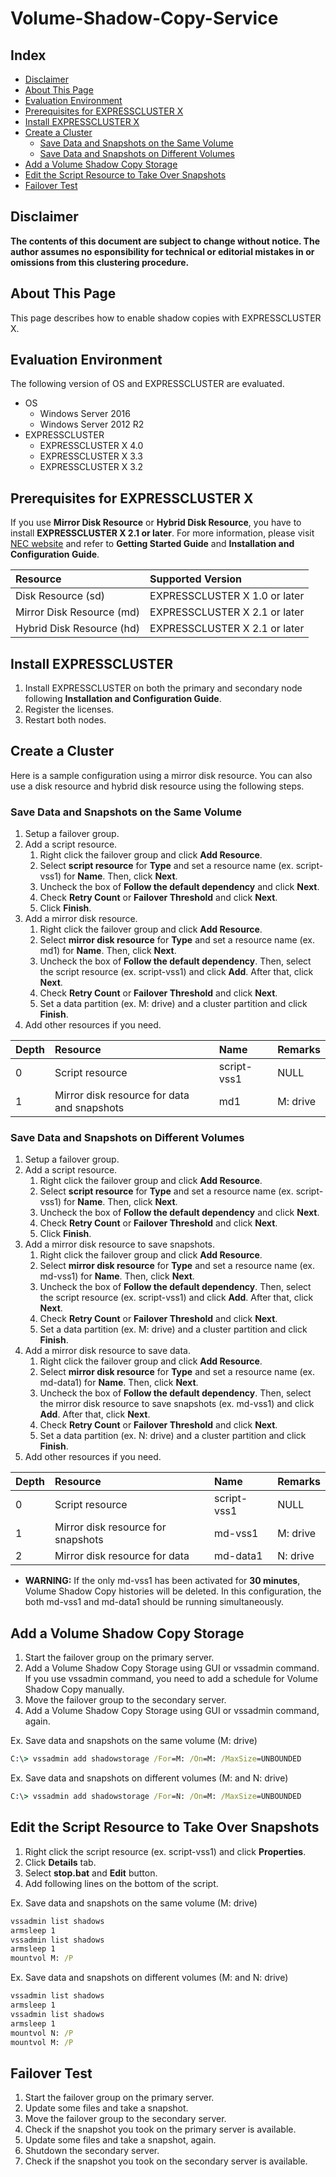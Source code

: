 # Volume-Shadow-Copy-Service
## Index
* [Disclaimer](#disclaimer)
* [About This Page](#about-this-page)
* [Evaluation Environment](#evaluation-environment)
* [Prerequisites for EXPRESSCLUSTER X](#prerequisites-for-expresscluster-x)
* [Install EXPRESSCLUSTER X](#install-expresscluster)
* [Create a Cluster](#create-a-cluster)
  * [Save Data and Snapshots on the Same Volume](#save-data-and-snapshots-on-the-same-volume) 
  * [Save Data and Snapshots on Different Volumes](#save-data-and-snapshots-on-different-volumes) 
* [Add a Volume Shadow Copy Storage](#add-a-volume-shadow-copy-storage)
* [Edit the Script Resource to Take Over Snapshots](#edit-the-script-resource-to-take-over-snapshots)
* [Failover Test](#failover-test)

<!---
* [Appendix](#appendix)
  * [Notes](#notes)
-->

## Disclaimer
**The contents of this document are subject to change without notice. The author assumes no esponsibility for technical or editorial mistakes in or omissions from this clustering procedure.**

## About This Page
This page describes how to enable shadow copies with EXPRESSCLUSTER X.

## Evaluation Environment
The following version of OS and EXPRESSCLUSTER are evaluated.
- OS
  - Windows Server 2016 
  - Windows Server 2012 R2
- EXPRESSCLUSTER
  -  EXPRESSCLUSTER X 4.0
  -  EXPRESSCLUSTER X 3.3
  -  EXPRESSCLUSTER X 3.2
<!--
```
+--------------------------+
| Active Directory         |
| - Windows Server 2012 R2 |
+--------------------------+
 |
 |  +--------------------------+
 +--| Cluster Node #1          |
 |  | - Windows Server 2012 R2 |
 |  | - EXPRESSCLUSTER X 3.2   |
 |  +--------------------------+
 |
 |  +--------------------------+
 +--| Cluster Node #2          |
 |  | - Windows Server 2012 R2 |
 |  | - EXPRESSCLUSTER X 3.2   |
 |  +--------------------------+
 |
 |  +--------------------------+
 +--| Client Machine           |
    | - Windows Server 2012 R2 |
    +--------------------------+
```
-->
## Prerequisites for EXPRESSCLUSTER X
If you use **Mirror Disk Resource** or **Hybrid Disk Resource**, you have to install **EXPRESSCLUSTER X 2.1 or later**. For more information, please visit [NEC website](http://www.nec.com/en/global/prod/expresscluster/en/support/manuals.html?) and refer to **Getting Started Guide** and **Installation and Configuration Guide**.

|Resource                      |Supported Version            |
|:-----------------------------|:----------------------------|
|Disk Resource (sd)            |EXPRESSCLUSTER X 1.0 or later|
|Mirror Disk Resource (md)     |EXPRESSCLUSTER X 2.1 or later|
|Hybrid Disk Resource (hd)     |EXPRESSCLUSTER X 2.1 or later|

## Install EXPRESSCLUSTER
1. Install EXPRESSCLUSTER on both the primary and secondary node following **Installation and Configuration Guide**.
1. Register the licenses.
1. Restart both nodes.

## Create a Cluster
Here is a sample configuration using a mirror disk resource. You can also use a disk resource and hybrid disk resource using the following steps.

### Save Data and Snapshots on the Same Volume
1. Setup a failover group.
1. Add a script resource.
   1. Right click the failover group and click **Add Resource**.
   1. Select **script resource** for **Type** and set a resource name (ex. script-vss1) for **Name**. Then, click **Next**.
   1. Uncheck the box of **Follow the default dependency** and click **Next**.
   1. Check **Retry Count** or **Failover Threshold** and click **Next**.
   1. Click **Finish**.
1. Add a mirror disk resource.
   1. Right click the failover group and click **Add Resource**.
   1. Select **mirror disk resource** for **Type** and set a resource name (ex. md1) for **Name**. Then, click **Next**.
   1. Uncheck the box of **Follow the default dependency**. Then, select the script resource (ex. script-vss1) and click **Add**. After that, click **Next**.
   1. Check **Retry Count** or **Failover Threshold** and click **Next**.
   1. Set a data partition (ex. M: drive) and a cluster partition and click **Finish**.
1. Add other resources if you need.

|Depth|Resource                                   |Name       |Remarks |
|:----|:------------------------------------------|:----------|:-------|
|0    |Script resource                            |script-vss1|NULL    |
|1    |Mirror disk resource for data and snapshots|md1        |M: drive|

### Save Data and Snapshots on Different Volumes
<!---
**Need to fix the procedure. For detail, please refer to https://github.com/fukunagt/Volume-Shadow-Copy-Service/issues/1 .**
-->
1. Setup a failover group.
1. Add a script resource.
   1. Right click the failover group and click **Add Resource**.
   1. Select **script resource** for **Type** and set a resource name (ex. script-vss1) for **Name**. Then, click **Next**.
   1. Uncheck the box of **Follow the default dependency** and click **Next**.
   1. Check **Retry Count** or **Failover Threshold** and click **Next**.
   1. Click **Finish**.
1. Add a mirror disk resource to save snapshots.
   1. Right click the failover group and click **Add Resource**.
   1. Select **mirror disk resource** for **Type** and set a resource name (ex. md-vss1) for **Name**. Then, click **Next**.
   1. Uncheck the box of **Follow the default dependency**. Then, select the script resource (ex. script-vss1) and click **Add**. After that, click **Next**.
   1. Check **Retry Count** or **Failover Threshold** and click **Next**.
   1. Set a data partition (ex. M: drive) and a cluster partition and click **Finish**.
1. Add a mirror disk resource to save data.
   1. Right click the failover group and click **Add Resource**.
   1. Select **mirror disk resource** for **Type** and set a resource name (ex. md-data1) for **Name**. Then, click **Next**.
   1. Uncheck the box of **Follow the default dependency**. Then, select the mirror disk resource to save snapshots (ex. md-vss1) and click **Add**. After that, click **Next**.
   1. Check **Retry Count** or **Failover Threshold** and click **Next**.
   1. Set a data partition (ex. N: drive) and a cluster partition and click **Finish**.
1. Add other resources if you need.

|Depth|Resource                          |Name       |Remarks |
|:----|:---------------------------------|:----------|:-------|
|0    |Script resource                   |script-vss1|NULL    |
|1    |Mirror disk resource for snapshots|md-vss1    |M: drive|
|2    |Mirror disk resource for data     |md-data1   |N: drive|

* **WARNING:** If the only md-vss1 has been activated for **30 minutes**, Volume Shadow Copy histories will be deleted. In this configuration, the both md-vss1 and md-data1 should be running simultaneously.

## Add a Volume Shadow Copy Storage
1. Start the failover group on the primary server.
1. Add a Volume Shadow Copy Storage using GUI or vssadmin command. If you use vssadmin command, you need to add a schedule for Volume Shadow Copy manually.
1. Move the failover group to the secondary server.
1. Add a Volume Shadow Copy Storage using GUI or vssadmin command, again.

Ex. Save data and snapshots on the same volume (M: drive)
```bat
C:\> vssadmin add shadowstorage /For=M: /On=M: /MaxSize=UNBOUNDED
```

Ex. Save data and snapshots on different volumes (M: and N: drive)
```bat
C:\> vssadmin add shadowstorage /For=N: /On=M: /MaxSize=UNBOUNDED
```

## Edit the Script Resource to Take Over Snapshots
1. Right click the script resource (ex. script-vss1) and click **Properties**.
1. Click **Details** tab.
1. Select **stop.bat** and **Edit** button.
1. Add following lines on the bottom of the script.

Ex. Save data and snapshots on the same volume (M: drive)
```bat
vssadmin list shadows
armsleep 1
vssadmin list shadows
armsleep 1
mountvol M: /P
```

Ex. Save data and snapshots on different volumes (M: and N: drive)
```bat
vssadmin list shadows
armsleep 1
vssadmin list shadows
armsleep 1
mountvol N: /P
mountvol M: /P
```

## Failover Test
1. Start the failover group on the primary server.
1. Update some files and take a snapshot.
1. Move the failover group to the secondary server.
1. Check if the snapshot you took on the primary server is available.
1. Update some files and take a snapshot, again.
1. Shutdown the secondary server.
1. Check if the snapshot you took on the secondary server is available.

<!---
## Appendix
### Notes 
FIXME
* If you save data and snapshots on different volumes, you may not get **Shadow Copy Volume** with **vssadmin** command. However, you can see it with GUI.

```
Contents of shadow copy set ID: {a976aee3-ffcf-4902-82cd-ca93ad7aa380}
   Contained 1 shadow copies at creation time: 4/16/2015 5:30:56 PM
      Shadow Copy ID: {6b0dde5b-4830-494a-8a74-268f42ffa613}
         Original Volume: (P:)\\?\Volume{ac25e9d6-b365-11e4-80e0-00155d459086}\
         Shadow Copy Volume: \\?\GLOBALROOT\Device\HarddiskVolumeShadowCopy397
:
```
--->

